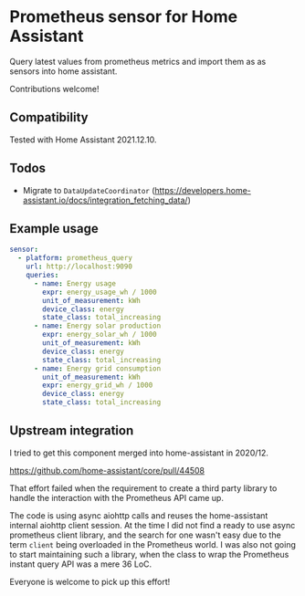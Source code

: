 # Prometheus sensor for Home Assistant

Query latest values from prometheus metrics and import them as as sensors into home assistant.

Contributions welcome!

## Compatibility

Tested with Home Assistant 2021.12.10.

## Todos

- Migrate to `DataUpdateCoordinator` (https://developers.home-assistant.io/docs/integration_fetching_data/)

## Example usage

```yaml
sensor:
  - platform: prometheus_query
    url: http://localhost:9090
    queries:
      - name: Energy usage
        expr: energy_usage_wh / 1000
        unit_of_measurement: kWh
        device_class: energy
        state_class: total_increasing
      - name: Energy solar production
        expr: energy_solar_wh / 1000
        unit_of_measurement: kWh
        device_class: energy
        state_class: total_increasing
      - name: Energy grid consumption
        unit_of_measurement: kWh
        expr: energy_grid_wh / 1000
        device_class: energy
        state_class: total_increasing
```

## Upstream integration

I tried to get this component merged into home-assistant in 2020/12.

https://github.com/home-assistant/core/pull/44508

That effort failed when the requirement to create a third party
library to handle the interaction with the Prometheus API came up.

The code is using async aiohttp calls and reuses the home-assistant
internal aiohttp client session.
At the time I did not find a ready to use async prometheus client
library, and the search for one wasn't easy due to the term `client`
being overloaded in the Prometheus world.
I was also not going to start maintaining such a library, when the
class to wrap the Prometheus instant query API was a mere 36 LoC.

Everyone is welcome to pick up this effort!
